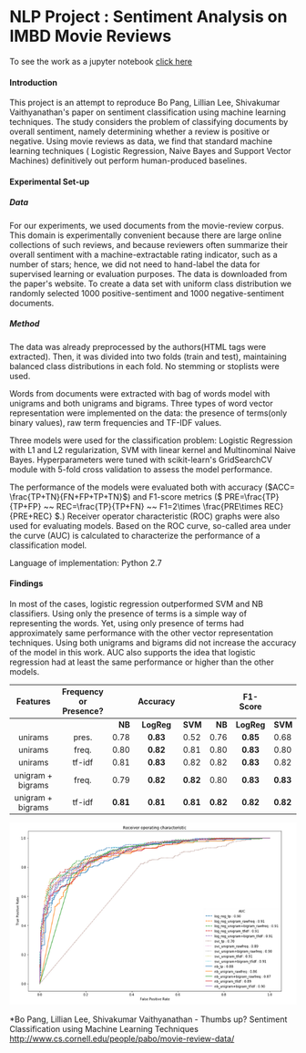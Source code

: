 # NLP Project : Sentiment Analysis on IMBD Movie Reviews

To see the work as a jupyter notebook <A href='http://nbviewer.jupyter.org/github/sametmarasli/Project_Sentiment_Analysis/blob/master/sentiment_analysis.ipynb'>click here</A><BR> 

#### Introduction

This project is an attempt to reproduce Bo Pang, Lillian Lee, Shivakumar Vaithyanathan's paper on sentiment classification using machine learning techniques. The study considers the problem of classifying documents by overall sentiment, namely determining whether a review is positive or negative. Using movie reviews as data, we find that standard machine learning techniques ( Logistic Regression, Naive Bayes and Support Vector Machines) definitively out perform human-produced baselines. 

#### Experimental Set-up

##### Data

For our experiments, we used documents from the movie-review corpus. This domain is experimentally convenient because there are large online collections of such reviews, and because reviewers often summarize their overall sentiment with a machine-extractable rating indicator, such as a number of stars; hence, we did not need to hand-label the data for supervised learning or evaluation purposes. The data is downloaded from the paper's website. To create a data set with uniform class distribution we randomly selected 1000 positive-sentiment and 1000 negative-sentiment documents.

##### Method

The data was already preprocessed by the authors(HTML tags were extracted). Then, it was divided into two folds (train and test), maintaining balanced class distributions in each fold. No stemming or stoplists were used.

Words from documents were extracted with bag of words model with unigrams and both unigrams and bigrams. Three types of word vector representation were implemented on the data: the presence of terms(only binary values), raw term frequencies and TF-IDF values.

Three models were used for the classification problem: Logistic Regression with L1 and L2 regularization, SVM with linear kernel and Multinominal Naive Bayes. Hyperparameters were tuned with scikit-learn's GridSearchCV module with 5-fold cross validation to assess the model performance. 

The performance of the models were evaluated both with accuracy ($ACC= \frac{TP+TN}{FN+FP+TP+TN}$) and F1-score metrics ($  PRE=\frac{TP}{TP+FP} ~~ REC=\frac{TP}{TP+FN} ~~ F1=2\times \frac{PRE\times REC}{PRE+REC} $.) Receiver operator characteristic (ROC) graphs were also used for evaluating models. Based on the ROC curve, so-called area under the curve (AUC) is calculated to characterize the performance of a classification model.

Language of implementation: Python 2.7
#### Findings

In  most of the cases, logistic regression outperformed SVM and NB classifiers. Using only the presence of terms is a simple way of representing the words. Yet, using only presence of terms had approximately same performance with the other vector representation techniques. Using both unigrams and bigrams did  not increase the accuracy of the model in this work. AUC also supports the idea that logistic regression had at least the same performance or higher than the other models.


| Features |  Frequency <br/> or Presence? || Accuracy | || F1-Score ||
| :---: |  :---:  | ---:  |  :---:  |   :--- |   ---: |   :---: |   :--- |
|  |                          | **NB** | **LogReg** | **SVM** | **NB** | **LogReg** | **SVM** |
| unirams  | pres.            | 0.78  |     **0.83**    |0.52     | 0.76  | **0.85**  | 0.68  |
| unirams    | freq.          | 0.80  |     **0.82**     |   0.81   | 0.80  | **0.83** |0.80
| unirams    | tf-idf         | 0.81  |     **0.83**     |   0.82   | 0.82  |**0.83**| 0.82  | 
| unigram + bigrams   |  freq.| 0.79  |     **0.82**     |  **0.82**  | 0.80  |**0.83** | **0.83** |
| unigram + bigrams   | tf-idf| **0.81**  |     **0.81**     |  **0.81**  |**0.82**  | **0.82** |**0.82**   |

![alt text](ROC.png)


*Bo Pang, Lillian Lee, Shivakumar Vaithyanathan -  Thumbs up? Sentiment Classification using Machine Learning Techniques
http://www.cs.cornell.edu/people/pabo/movie-review-data/ 
